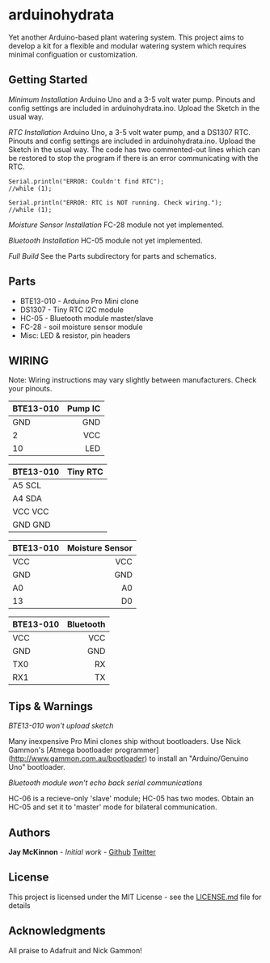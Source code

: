 # arduinohydrata
Yet another Arduino-based plant watering system. This project aims to develop a kit for a flexible and modular watering system which requires minimal configuation or customization.

## Getting Started
*Minimum Installation* Arduino Uno and a 3-5 volt water pump. Pinouts and config settings are included in arduinohydrata.ino. Upload the Sketch in the usual way.

*RTC Installation* Arduino Uno, a 3-5 volt water pump, and a DS1307 RTC. Pinouts and config settings are included in arduinohydrata.ino. Upload the Sketch in the usual way. The code has two commented-out lines which can be restored to stop the program if there is an error communicating with the RTC.
```
Serial.println("ERROR: Couldn't find RTC");
//while (1);
```

```
Serial.println("ERROR: RTC is NOT running. Check wiring.");
//while (1);
```

*Moisture Sensor Installation* FC-28 module not yet implemented.

*Bluetooth Installation* HC-05 module not yet implemented.

*Full Build* See the Parts subdirectory for parts and schematics.

## Parts
* BTE13-010 - Arduino Pro Mini clone
* DS1307 - Tiny RTC I2C module
* HC-05 - Bluetooth module master/slave
* FC-28 - soil moisture sensor module
* Misc: LED & resistor, pin headers

## WIRING
Note: Wiring instructions may vary slightly between manufacturers. Check your pinouts.

|BTE13-010|Pump IC|
| --- | ---:|
|GND|GND|
|2|VCC|
|10|LED|
 
|BTE13-010|Tiny RTC|
| --- | ---:|
|A5         SCL|
|A4         SDA|
|VCC        VCC|
|GND        GND|

|BTE13-010|Moisture Sensor|
| --- | ---:|
|VCC|VCC|
|GND|GND|
|A0|A0|
|13|D0|

|BTE13-010|Bluetooth|
| --- | ---:|
|VCC|VCC|
|GND|GND|
|TX0|RX|
|RX1|TX|

## Tips & Warnings
*BTE13-010 won't upload sketch*

Many inexpensive Pro Mini clones ship without bootloaders. Use Nick Gammon's [Atmega bootloader programmer] (http://www.gammon.com.au/bootloader) to install an "Arduino/Genuino Uno" bootloader.

*Bluetooth module won't echo back serial communications*

HC-06 is a recieve-only 'slave' module; HC-05 has two modes. Obtain an HC-05 and set it to 'master' mode for bilateral communication.

## Authors

**Jay McKinnon** - *Initial work* - [Github](https://github.com/mckinnon/) [Twitter](https://twitter.com/opendna)

## License

This project is licensed under the MIT License - see the [LICENSE.md](LICENSE.md) file for details

## Acknowledgments
All praise to Adafruit and Nick Gammon!